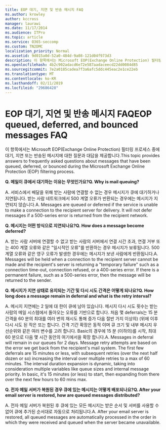 ```yaml
---
title: EOP 대기, 지연 및 반송 메시지 FAQ
ms.author: krowley
author: kccross
manager: laurawi
ms.date: 11/17/2014
ms.audience: ITPro
ms.topic: article
ms.service: O365-seccomp
ms.custom: TN2DMC
localization_priority: Normal
ms.assetid: 9d015a0d-52a0-484d-9a08-121d04f973d3
description: 이 항목에서는 Microsoft EOP(Exchange Online Protection) 필터링 프로세스 중에 대기, 지연 또는 반송된 메시지에 대한 질문과 대답을 제공합니다.
ms.openlocfilehash: 4b2c902adacd6e72e587aadaceecd22dd0084d85
ms.sourcegitcommit: 7e2a0185cadea7f3a6afc5ddc445eac2e1ce22eb
ms.translationtype: MT
ms.contentlocale: ko-KR
ms.lasthandoff: 02/11/2019
ms.locfileid: "29686428"
---
```

# <a name="eop-queued-deferred-and-bounced-messages-faq"></a><span data-ttu-id="b0199-103">EOP 대기, 지연 및 반송 메시지 FAQ</span><span class="sxs-lookup"><span data-stu-id="b0199-103">EOP queued, deferred, and bounced messages FAQ</span></span>

<span data-ttu-id="b0199-104">이 항목에서는 Microsoft EOP(Exchange Online Protection) 필터링 프로세스 중에 대기, 지연 또는 반송된 메시지에 대한 질문과 대답을 제공합니다.</span><span class="sxs-lookup"><span data-stu-id="b0199-104">This topic provides answers to frequently asked questions about messages that have been queued, deferred, or bounced during the Microsoft Exchange Online Protection (EOP) filtering process.</span></span>
  
 <span data-ttu-id="b0199-105">**Q. 메일이 큐에서 대기하는 이유는 무엇인가요?**</span><span class="sxs-lookup"><span data-stu-id="b0199-105">**Q. Why is mail queuing?**</span></span>
  
<span data-ttu-id="b0199-p101">A. 서비스에서 배달을 위해 받는 사람에 연결할 수 없는 경우 메시지가 큐에 대기하거나 지연됩니다. 받는 사람 네트워크에서 500 계열 오류가 반환되는 경우에는 메시지가 지연되지 않습니다.</span><span class="sxs-lookup"><span data-stu-id="b0199-p101">A. Messages are queued or deferred if the service is unable to make a connection to the recipient server for delivery. It will not defer messages if a 500-series error is returned from the recipient network.</span></span>
  
 <span data-ttu-id="b0199-109">**Q. 메시지는 어떤 방식으로 지연되나요?**</span><span class="sxs-lookup"><span data-stu-id="b0199-109">**Q. How does a message become deferred?**</span></span>
  
<span data-ttu-id="b0199-p102">A. 받는 사람 서버에 연결할 수 없고 받는 사람의 서버에서 연결 시간 초과, 연결 거부 또는 400 계열 오류와 같은 "일시적인 오류"를 반환하는 경우 메시지가 보류됩니다. 500 계열 오류와 같은 영구 오류가 발생한 경우에는 메시지가 보낸 사람에게 반환됩니다.</span><span class="sxs-lookup"><span data-stu-id="b0199-p102">A. Messages will be held when a connection to the recipient server cannot be made and the recipient's server is returning a "temporary failure" such as a connection time-out, connection refused, or a 400-series error. If there is a permanent failure, such as a 500-series error, then the message will be returned to the sender.</span></span>
  
 <span data-ttu-id="b0199-113">**Q. 메시지가 지연 상태로 유지되는 기간 및 다시 시도 간격은 어떻게 되나요?**</span><span class="sxs-lookup"><span data-stu-id="b0199-113">**Q. How long does a message remain in deferral and what is the retry interval?**</span></span>
  
<span data-ttu-id="b0199-p103">A. 메시지 지연에는 2 일에 대 한이 큐에 남아 있습니다. 메시지 다시 시도 횟수는 받는 사람의 메일 시스템에서 돌아오는 오류를 기반으로 합니다. 처음 몇 deferrals는 15 분 간격을 60 분의 최대를 여러 번의 재시도 통해 증가 다음 절반 가지 이상의) (위에 이후 다시 시도 된 작은 또는 합니다. 간격 기간 확장은 동적 이며 큐 크기 및 내부 메시지 우선순위와 같은 여러 변수를 고려 합니다. Basic의 경우에 15 분 (이하의)를 시작, 최대 60 분으로 다음 몇 시간 동안의 여기에서을 확장 합니다.</span><span class="sxs-lookup"><span data-stu-id="b0199-p103">A. Messages in deferral will remain in our queues for 2 days. Message retry attempts are based on the error we get back from the recipient's mail system. The first few deferrals are 15 minutes or less, with subsequent retries (over the next half dozen or so) increasing the interval over multiple retries to a max of 60 minutes. The interval duration expansion is dynamic, taking into consideration multiple variables like queue sizes and internal message priority. In basic, it's 15 minutes (or less) to start, then expanding from there over the next few hours to 60 mins max.</span></span>
  
 <span data-ttu-id="b0199-120">**Q. 전자 메일 서버가 복원된 경우 큐에 있는 메시지는 어떻게 배포되나요?**</span><span class="sxs-lookup"><span data-stu-id="b0199-120">**Q. After your email server is restored, how are queued messages distributed?**</span></span>
  
<span data-ttu-id="b0199-p104">A. 전자 메일 서버가 복원된 후 큐에 있는 모든 메시지는 받은 순서 및 서버를 사용할 수 없어 큐에 추가된 순서대로 자동으로 처리됩니다.</span><span class="sxs-lookup"><span data-stu-id="b0199-p104">A. After your email server is restored, all queued messages are automatically processed in the order in which they were received and queued when the server became unavailable.</span></span> 
  

